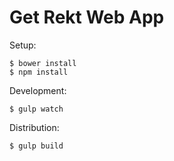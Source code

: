 # Get Rekt Web App

Setup:
````
$ bower install
$ npm install
````

Development:
````
$ gulp watch
````

Distribution:
````
$ gulp build
````
